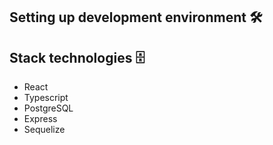 ## Setting up development environment 🛠


## Stack technologies 🗄
-	React
-	Typescript
-	PostgreSQL
-	Express
- Sequelize
